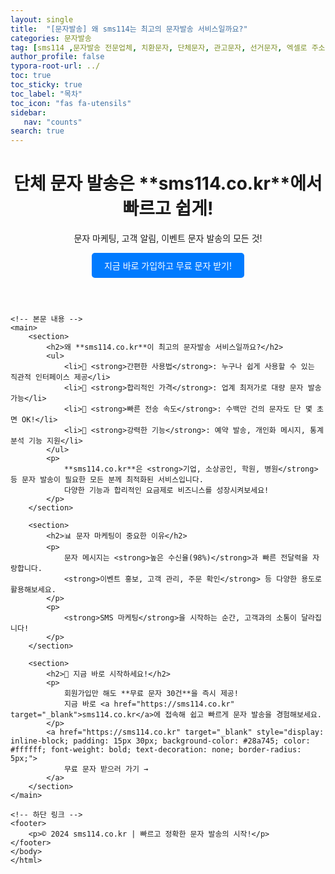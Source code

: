 ```yaml
---
layout: single
title:  "[문자발송] 왜 sms114는 최고의 문자발송 서비스일까요?"
categories: 문자발송
tag: [sms114 ,문자발송 전문업체, 치환문자, 단체문자, 관고문자, 선거문자, 엑셀로 주소록 간편등록, 예약발송, SMS, MMS, MMS, 대량문자, 치환문자, 주소록관리, 문자연동, 문자발송전문업체, 신년문자발송, 신년인사 ]
author_profile: false
typora-root-url: ../
toc: true
toc_sticky: true
toc_label: "목차"
toc_icon: "fas fa-utensils" 
sidebar:
   nav: "counts"
search: true
---
```




<html lang="ko">
<head>
    <meta charset="UTF-8">
    <meta name="viewport" content="width=device-width, initial-scale=1.0">
    <meta name="description" content="빠르고 효율적인 문자 발송 서비스, sms114.co.kr. 단체문자, 이벤트 문자, 고객관리를 위한 최적의 솔루션을 제공합니다.">
    <meta name="keywords" content="문자발송, 단체문자, SMS발송, 문자 마케팅, 무료 문자, sms114.co.kr">
    <meta name="author" content="sms114">
    <title>빠르고 정확한 문자 발송 서비스 | sms114.co.kr</title>
</head>
<body>
    <!-- 상단 배너 -->
    <header>
        <h1>단체 문자 발송은 **sms114.co.kr**에서 빠르고 쉽게!</h1>
        <p>문자 마케팅, 고객 알림, 이벤트 문자 발송의 모든 것!</p>
        <a href="https://sms114.co.kr" target="_blank" style="display: inline-block; padding: 10px 20px; background-color: #007BFF; color: #ffffff; text-decoration: none; border-radius: 5px;">
            지금 바로 가입하고 무료 문자 받기!
        </a>
    </header>


    <!-- 본문 내용 -->
    <main>
        <section>
            <h2>왜 **sms114.co.kr**이 최고의 문자발송 서비스일까요?</h2>
            <ul>
                <li>📌 <strong>간편한 사용법</strong>: 누구나 쉽게 사용할 수 있는 직관적 인터페이스 제공</li>
                <li>📌 <strong>합리적인 가격</strong>: 업계 최저가로 대량 문자 발송 가능</li>
                <li>📌 <strong>빠른 전송 속도</strong>: 수백만 건의 문자도 단 몇 초면 OK!</li>
                <li>📌 <strong>강력한 기능</strong>: 예약 발송, 개인화 메시지, 통계 분석 기능 지원</li>
            </ul>
            <p>
                **sms114.co.kr**은 <strong>기업, 소상공인, 학원, 병원</strong> 등 문자 발송이 필요한 모든 분께 최적화된 서비스입니다. 
                다양한 기능과 합리적인 요금제로 비즈니스를 성장시켜보세요!
            </p>
        </section>
    
        <section>
            <h2>📊 문자 마케팅이 중요한 이유</h2>
            <p>
                문자 메시지는 <strong>높은 수신율(98%)</strong>과 빠른 전달력을 자랑합니다.  
                <strong>이벤트 홍보, 고객 관리, 주문 확인</strong> 등 다양한 용도로 활용해보세요.
            </p>
            <p>
                <strong>SMS 마케팅</strong>을 시작하는 순간, 고객과의 소통이 달라집니다!
            </p>
        </section>
    
        <section>
            <h2>🚀 지금 바로 시작하세요!</h2>
            <p>
                회원가입만 해도 **무료 문자 30건**을 즉시 제공!  
                지금 바로 <a href="https://sms114.co.kr" target="_blank">sms114.co.kr</a>에 접속해 쉽고 빠르게 문자 발송을 경험해보세요.
            </p>
            <a href="https://sms114.co.kr" target="_blank" style="display: inline-block; padding: 15px 30px; background-color: #28a745; color: #ffffff; font-weight: bold; text-decoration: none; border-radius: 5px;">
                무료 문자 받으러 가기 →
            </a>
        </section>
    </main>
    
    <!-- 하단 링크 -->
    <footer>
        <p>© 2024 sms114.co.kr | 빠르고 정확한 문자 발송의 시작!</p>
    </footer>
    </body>
    </html>
